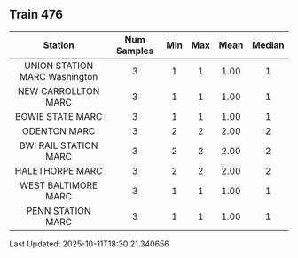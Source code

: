 ## Train 476

| Station | Num Samples | Min | Max | Mean | Median |
| :-----: | :---------: | :-: | :-: | :--: | :----: |
| UNION STATION MARC Washington | 3 | 1 | 1 | 1.00 | 1 |
| NEW CARROLLTON MARC | 3 | 1 | 1 | 1.00 | 1 |
| BOWIE STATE MARC | 3 | 1 | 1 | 1.00 | 1 |
| ODENTON MARC | 3 | 2 | 2 | 2.00 | 2 |
| BWI RAIL STATION MARC | 3 | 2 | 2 | 2.00 | 2 |
| HALETHORPE MARC | 3 | 2 | 2 | 2.00 | 2 |
| WEST BALTIMORE MARC | 3 | 1 | 1 | 1.00 | 1 |
| PENN STATION MARC | 3 | 1 | 1 | 1.00 | 1 |


Last Updated: 2025-10-11T18:30:21.340656
